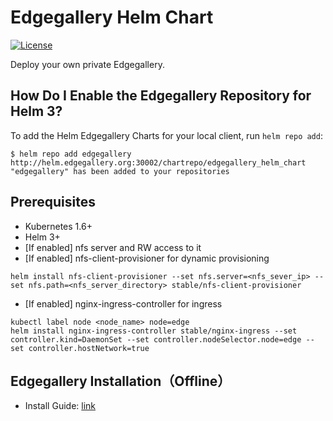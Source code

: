 # Edgegallery Helm Chart
[![License](https://img.shields.io/badge/License-Apache%202.0-blue.svg)](https://opensource.org/licenses/Apache-2.0)

Deploy your own private Edgegallery.

## How Do I Enable the Edgegallery Repository for Helm 3?

To add the Helm Edgegallery Charts for your local client, run `helm repo add`:

```
$ helm repo add edgegallery http://helm.edgegallery.org:30002/chartrepo/edgegallery_helm_chart
"edgegallery" has been added to your repositories
```

## Prerequisites
* Kubernetes 1.6+
* Helm 3+
* [If enabled] nfs server and RW access to it
* [If enabled] nfs-client-provisioner for dynamic provisioning
```
helm install nfs-client-provisioner --set nfs.server=<nfs_sever_ip> --set nfs.path=<nfs_server_directory> stable/nfs-client-provisioner 
```
* [If enabled] nginx-ingress-controller for ingress
```
kubectl label node <node_name> node=edge
helm install nginx-ingress-controller stable/nginx-ingress --set controller.kind=DaemonSet --set controller.nodeSelector.node=edge --set controller.hostNetwork=true
```
## Edgegallery Installation（Offline）
* Install Guide: [link](https://gitee.com/edgegallery/installer/blob/master/ansible_install/README-cn.md)
